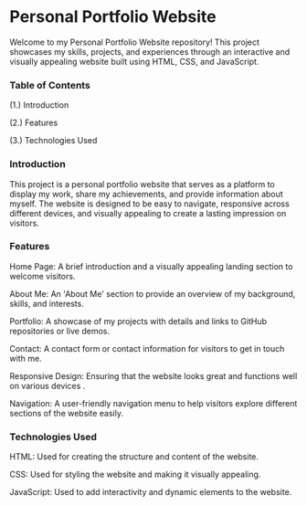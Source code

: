 # Personal Portfolio Website
Welcome to my Personal Portfolio Website repository! This project showcases my skills, projects, and experiences through an interactive and visually appealing website built using HTML, CSS, and JavaScript.

### Table of Contents

(1.) Introduction

(2.) Features

(3.) Technologies Used


### Introduction

This project is a personal portfolio website that serves as a platform to display my work, share my achievements, and provide information about myself. The website is designed to be easy to navigate, responsive across different devices, and visually appealing to create a lasting impression on visitors.


### Features

Home Page: A brief introduction and a visually appealing landing section to welcome visitors.

About Me: An 'About Me' section to provide an overview of my background, skills, and interests.

Portfolio: A showcase of my projects with details and links to GitHub repositories or live demos.

Contact: A contact form or contact information for visitors to get in touch with me.

Responsive Design: Ensuring that the website looks great and functions well on various devices .

Navigation: A user-friendly navigation menu to help visitors explore different sections of the website easily.


### Technologies Used

HTML: Used for creating the structure and content of the website.

CSS: Used for styling the website and making it visually appealing.

JavaScript: Used to add interactivity and dynamic elements to the website.
